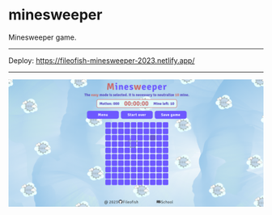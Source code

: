 # minesweeper
Minesweeper game.
*********
Deploy: https://fileofish-minesweeper-2023.netlify.app/
*********
![photo](src/assets/img/screen-minesweeper.png)
